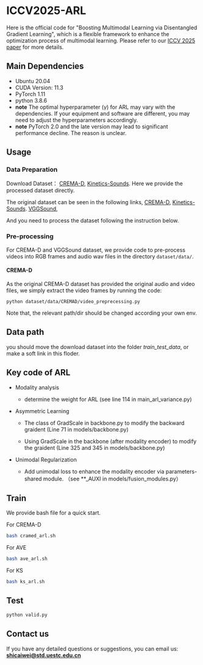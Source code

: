 # ICCV2025-ARL

Here is the official code for "Boosting Multimodal Learning via Disentangled Gradient Learning", which is a flexible framework to enhance the optimization process of multimodal learning. Please refer to our [ICCV 2025 paper](https://arxiv.org/pdf/2507.10203) for more details.


## Main Dependencies
+ Ubuntu 20.04
+ CUDA Version: 11.3
+ PyTorch 1.11
+ python 3.8.6
+ **note** The optimal hyperparameter ($\gamma$) for ARL may vary with the dependencies. If your equipment and software are different, you may need to adjust the hyperparameters accordingly.
+ **note** PyTorch 2.0 and the late version may lead to significant performance decline. The reason is unclear.


## Usage
### Data Preparation
Download Dataset：
[CREMA-D](https://pan.baidu.com/s/11ISqU53QK7MY3E8P2qXEyw?pwd=4isj), [Kinetics-Sounds](https://pan.baidu.com/s/1E9E7h1s5NfPYFXLa1INUJQ?pwd=rcts).
Here we provide the processed dataset directly. 

The original dataset can be seen in the following links,
[CREMA-D](https://github.com/CheyneyComputerScience/CREMA-D),
[Kinetics-Sounds](https://github.com/cvdfoundation/kinetics-dataset).
[VGGSound](https://www.robots.ox.ac.uk/~vgg/data/vggsound/),

 And you need to process the dataset following the instruction below.

### Pre-processing

For CREMA-D and VGGSound dataset, we provide code to pre-process videos into RGB frames and audio wav files in the directory ```dataset/data/```.

#### CREMA-D 

As the original CREMA-D dataset has provided the original audio and video files, we simply extract the video frames by running the code:

```python dataset/data/CREMAD/video_preprecessing.py```

Note that, the relevant path/dir should be changed according your own env.  

## Data path

you should move the download dataset into the folder *train_test_data*, or make a soft link in this floder.


## Key code of ARL

- Modality analysis
  - determine the weight for ARL (see line 114 in main_arl_variance.py)

- Asymmetric Learning

  - The class of GradScale in backbone.py to modify the backward graident (Line 71 in models/backbone.py)

  - Using GradScale in the backbone (after modality encoder)  to modify the graident (Line 325 and 345 in models/backbone.py)

- Unimodal Regularization
  - Add unimodal loss to enhance the modality encoder via parameters-shared module. （see **_AUXI in models/fusion_modules.py）


## Train 

We provide bash file for a quick start.

For CREMA-D

```bash
bash cramed_arl.sh
```
For AVE 

```bash
bash ave_arl.sh
```

For KS 

```bash
bash ks_arl.sh
```


## Test

```python
python valid.py
```

## Contact us

If you have any detailed questions or suggestions, you can email us:
**shicaiwei@std.uestc.edu.cn**
